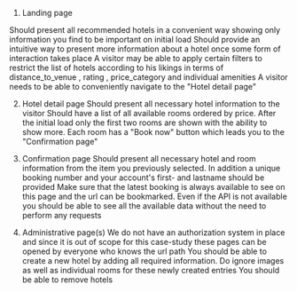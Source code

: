 1. Landing page

Should present all recommended hotels in a convenient way showing only information you find to
be important on initial load
Should provide an intuitive way to present more information about a hotel once some form of
interaction takes place
A visitor may be able to apply certain filters to restrict the list of hotels according to his likings in
terms of distance_to_venue , rating , price_category and individual amenities
A visitor needs to be able to conveniently navigate to the "Hotel detail page"



2. Hotel detail page
Should present all necessary hotel information to the visitor
Should have a list of all available rooms ordered by price. After the initial load only the first two
rooms are shown with the ability to show more.
Each room has a "Book now" button which leads you to the "Confirmation page"


    
3. Confirmation page
Should present all necessary hotel and room information from the item you previously selected.
In addition a unique booking number and your account's first- and lastname should be provided
Make sure that the latest booking is always available to see on this page and the url can be
bookmarked. Even if the API is not available you should be able to see all the available data
without the need to perform any requests



4. Administrative page(s)
We do not have an authorization system in place and since it is out of scope for this case-study
these pages can be opened by everyone who knows the url path
You should be able to create a new hotel by adding all required information. Do ignore images as
well as individual rooms for these newly created entries
You should be able to remove hotels